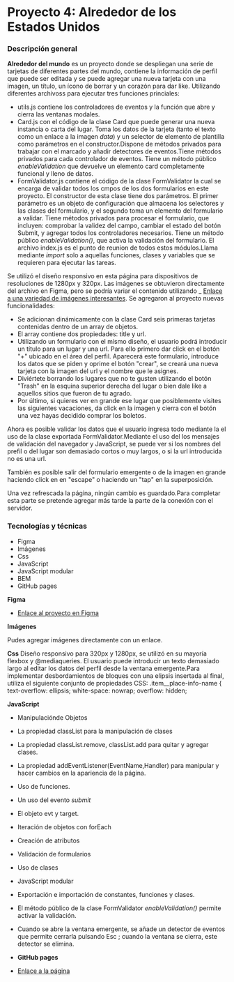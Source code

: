 # Proyecto 4: Alrededor de los Estados Unidos

### Descripción general

**Alrededor del mundo** es un proyecto donde se despliegan una serie de tarjetas de diferentes partes del mundo, contiene la información de perfil que puede ser editada y se puede agregar una nueva tarjeta con una imagen, un título, un ícono de borrar y un corazón para dar like.
Utilizando diferentes archivoss para ejecutar tres funciones princiales:

- utils.js contiene los controladores de eventos y la función que abre y cierra las ventanas modales.
- Card.js con el código de la clase Card que puede generar una nueva instancia o carta del lugar.
  Toma los datos de la tarjeta (tanto el texto como un enlace a la imagen _data_) y un selector de elemento de plantilla como parámetros en el constructor.Dispone de métodos privados para trabajar con el marcado y añadir detectores de eventos.Tiene métodos privados para cada controlador de eventos.
  Tiene un método público _enableValidation_ que devuelve un elemento card completamente funcional y lleno de datos.
- FormValidator.js contiene el código de la clase FormValidator la cual se encarga de validar todos los cmpos de los dos formularios en este proyecto.
  El constructor de esta clase tiene dos parámetros. El primer parámetro es un objeto de configuración que almacena los selectores y las clases del formulario, y el segundo toma un elemento del formulario a validar.
  Tiene métodos privados para procesar el formulario, que incluyen: comprobar la validez del campo, cambiar el estado del botón Submit, y agregar todos los controladores necesarios.
  Tiene un método público _enableValidation()_, que activa la validación del formulario.
  El archivo index.js es el punto de reunion de todos estos módulos.Llama mediante _import_ solo a aquellas funciones, clases y variables que se requieren para ejecutar las tareas.

Se utilizó el diseño responsivo en esta página para dispositivos de resoluciones de 1280px y 320px. Las imágenes se obtuvieron directamente del archivo en Figma, pero se podría variar el contenido utilizando \_ [Enlace a una variedad de imágenes interesantes](https://unsplash.com).
Se agregaron al proyecto nuevas funcionalidades:

- Se adicionan dinámicamente con la clase Card seis primeras tarjetas contenidas dentro de un array de objetos.
- El array contiene dos propiedades: title y url.
- Utilizando un formulario con el mismo diseño, el usuario podrá introducir un título para un lugar y una url. Para ello primero dar click en el botón "+" ubicado en el área del perfil. Aparecerá este formulario, introduce los datos que se piden y oprime el botón "crear", se creará una nueva tarjeta con la imagen del url y el nombre que le asignes.
- Diviértete borrando los lugares que no te gusten utilizando el botón "Trash" en la esquina superior derecha del lugar o bien dale like a aquellos sitios que fueron de tu agrado.
- Por último, si quieres ver en grande ese lugar que posiblemente visites las siguientes vacaciones, da click en la imagen y cierra con el botón una vez hayas decidido comprar los boletos.

Ahora es posible validar los datos que el usuario ingresa todo mediante la el uso de la clase exportada FormValidator.Mediante el uso del los mensajes de validación del navegador y JavaScript, se puede ver si los nombres del prefil o del lugar son demasiado cortos o muy largos, o si la url introducida no es una url.

También es posible salir del formulario emergente o de la imagen en grande haciendo click en en "escape" o haciendo un "tap" en la superposición.

Una vez refrescada la página, ningún cambio es guardado.Para completar esta parte se pretende agregar más tarde la parte de la conexión con el servidor.

### Tecnologías y técnicas

- Figma
- Imágenes
- Css
- JavaScript
- JavaScript modular
- BEM
- GitHub pages

**Figma**

- [Enlace al proyecto en Figma](https://www.figma.com/file/LDMgqWesKpQkIwhOfEBuTS/WEB%2C-Sprint-5%3A-Around-The-U.S.-%7C-desktop-%2B-mobile?node-id=0%3A1)

**Imágenes**

Pudes agregar imágenes directamente con un enlace.

**Css**
Diseño responsivo para 320px y 1280px, se utilizó en su mayoría flexbox y @mediaqueries.
El usuario puede introducir un texto demasiado largo al editar los datos del perfil desde la ventana emergente.Para implementar desbordamientos de bloques con una elipsis insertada al final, utiliza el siguiente conjunto de propiedades CSS:
.item\_\_place-info-name {
text-overflow: ellipsis;
white-space: nowrap;
overflow: hidden;

**JavaScript**

- Manipulaciónde Objetos
- La propiedad classList para la manipulación de clases
- La propiedad classList.remove, classList.add para quitar y agregar clases.
- La propiedad addEventListener(EventName,Handler) para manipular y hacer cambios en la apariencia de la página.
- Uso de funciones.
- Un uso del evento _submit_
- El objeto evt y target.
- Iteración de objetos con forEach
- Creación de atributos
- Validación de formularios
- Uso de clases
- JavaScript modular
- Exportación e importación de constantes, funciones y clases.
- El método público de la clase FormValidator _enableValidation()_ permite activar la validación.
- Cuando se abre la ventana emergente, se añade un detector de eventos que
  permite cerrarla pulsando Esc ; cuando la ventana se cierra, este detector se
  elimina.

- **GitHub pages**

- [Enlace a la página](https://aracely33.gi8thub.io/web_project_4_esp/)
